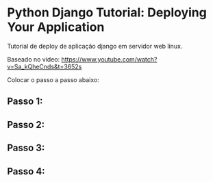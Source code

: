 # Python Django Tutorial: Deploying Your Application

Tutorial de deploy de aplicação django em servidor web linux.

Baseado no vídeo: https://www.youtube.com/watch?v=Sa_kQheCnds&t=3652s

Colocar o passo a passo abaixo:

## Passo 1:

## Passo 2:

## Passo 3:

## Passo 4:
